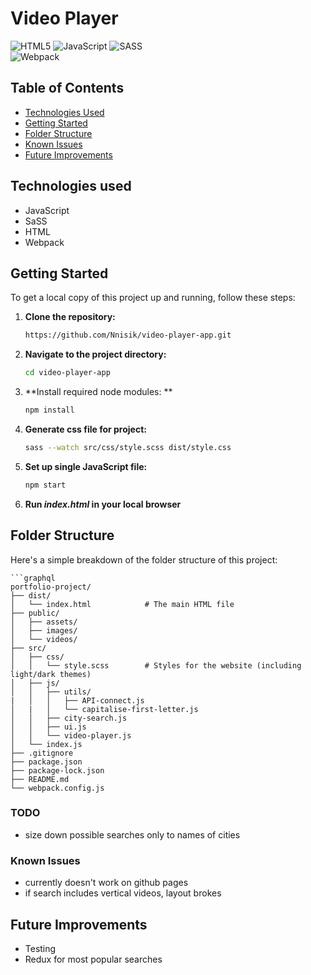 # Video Player
![HTML5](https://img.shields.io/badge/html5-%23E34F26.svg?style=for-the-badge&logo=html5&logoColor=white)
![JavaScript](https://img.shields.io/badge/javascript-%23323330.svg?style=for-the-badge&logo=javascript&logoColor=%23F7DF1E)
![SASS](https://img.shields.io/badge/SASS-hotpink.svg?style=for-the-badge&logo=SASS&logoColor=white)</br>
![Webpack](https://img.shields.io/badge/webpack-%238DD6F9.svg?style=for-the-badge&logo=webpack&logoColor=black)

## Table of Contents
- [Technologies Used](#technologies-used)
- [Getting Started](#getting-started)
- [Folder Structure](#folder-structure)
- [Known Issues](#known-issues)
- [Future Improvements](#future-improvements)

## Technologies used
* JavaScript
* SaSS
* HTML
* Webpack

## Getting Started
To get a local copy of this project up and running, follow these steps:
1. **Clone the repository:**
   ```bash
   https://github.com/Nnisik/video-player-app.git
2. **Navigate to the project directory:**
   ```bash
   cd video-player-app
3. **Install required node modules: **
   ```bash
   npm install
4. **Generate css file for project:**
   ```bash
   sass --watch src/css/style.scss dist/style.css
5. **Set up single JavaScript file:**
   ```bash
   npm start
6. **Run <i>index.html</i> in your local browser**

## Folder Structure
Here's a simple breakdown of the folder structure of this project:

    ```graphql
    portfolio-project/          
    ├── dist/
    │   └── index.html            # The main HTML file
    ├── public/
    │   ├── assets/               
    │   ├── images/               
    │   └── videos/               
    ├── src/
    │   ├── css/
    │   │   └── style.scss        # Styles for the website (including light/dark themes)
    │   ├── js/            
    │   │   ├── utils/
    |   │   │   ├── API-connect.js
    │   |   │   └── capitalise-first-letter.js
    │   │   ├── city-search.js
    │   │   ├── ui.js
    │   │   └── video-player.js
    │   └── index.js 
    ├── .gitignore
    ├── package.json
    ├── package-lock.json
    ├── README.md
    └── webpack.config.js

### TODO
* size down possible searches only to names of cities

### Known Issues
* currently doesn't work on github pages
* if search includes vertical videos, layout brokes

## Future Improvements
* Testing
* Redux for most popular searches
